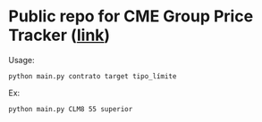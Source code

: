 # Public repo for CME Group Price Tracker ([link](http://iacopogarizio.com/portfolio/cme_price_tracker/))
Usage:
```{r, engine='bash'}
python main.py contrato target tipo_límite
```
Ex:
```{r, engine='bash'}
python main.py CLM8 55 superior
```
